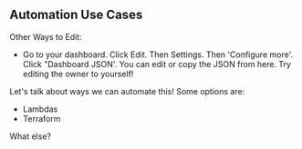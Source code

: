 ## Automation Use Cases

Other Ways to Edit:
* Go to your dashboard. Click Edit. Then Settings. Then 'Configure more'. Click "Dashboard JSON'. You can edit or copy the JSON from here. Try editing the owner to yourself! 

Let's talk about ways we can automate this! 
Some options are:
* Lambdas
* Terraform

What else?